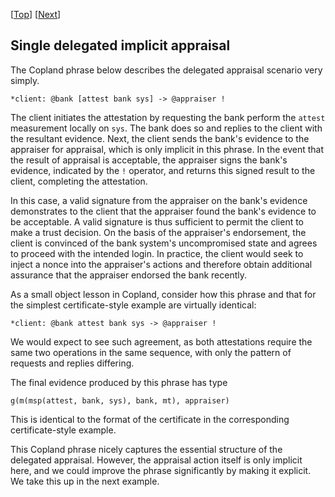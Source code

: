 \[[Top](../delegated.md)\] \[[Next](./cba_b_check_appraise_sink.md)\]

## Single delegated implicit appraisal

The Copland phrase below describes the delegated appraisal scenario
very simply.

```
*client: @bank [attest bank sys] -> @appraiser ! 
```

The client initiates the attestation by requesting the bank perform
the `attest` measurement locally on `sys`. The bank does so and
replies to the client with the resultant evidence.  Next, the client
sends the bank's evidence to the appraiser for appraisal, which is
only implicit in this phrase.  In the event that the result of
appraisal is acceptable, the appraiser signs the bank's evidence,
indicated by the `!` operator, and returns this signed result to the
client, completing the attestation.

In this case, a valid signature from the appraiser on the bank's
evidence demonstrates to the client that the appraiser found the
bank's evidence to be acceptable.  A valid signature is thus
sufficient to permit the client to make a trust decision.  On the
basis of the appraiser's endorsement, the client is convinced of the
bank system's uncompromised state and agrees to proceed with the
intended login.  In practice, the client would seek to inject a nonce
into the appraiser's actions and therefore obtain additional assurance
that the appraiser endorsed the bank recently.

As a small object lesson in Copland, consider how this phrase and that
for the simplest certificate-style example are virtually identical:

    *client: @bank attest bank sys -> @appraiser !

We would expect to see such agreement, as both attestations require
the same two operations in the same sequence, with only the pattern of
requests and replies differing.

The final evidence produced by this phrase has type

    g(m(msp(attest, bank, sys), bank, mt), appraiser)

This is identical to the format of the certificate in the
corresponding certificate-style example.

This Copland phrase nicely captures the essential structure of the
delegated appraisal.  However, the appraisal action itself is only
implicit here, and we could improve the phrase significantly by making
it explicit.  We take this up in the next example.
